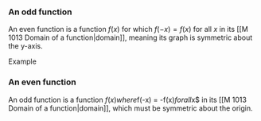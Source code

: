 ### An odd function

An even function is a function $f(x)$ for which $f(-x) = f(x)$ for all $x$ in its [[M 1013 Domain of a function|domain]], meaning its graph is symmetric about the y-axis.

Example

### An even function

An odd function is a function $f(x$)$ where $f(-x) = -f(x)$ for all $x$ in its [[M 1013 Domain of a function|domain]], which must be symmetric about the origin.